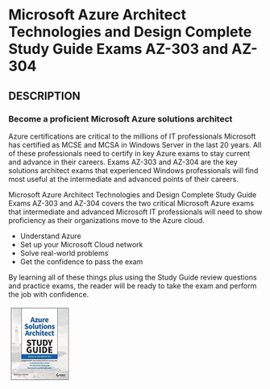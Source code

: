 # Microsoft Azure Architect Technologies and Design Complete Study Guide Exams AZ-303 and AZ-304
## DESCRIPTION
### Become a proficient Microsoft Azure solutions architect

Azure certifications are critical to the millions of IT professionals Microsoft has certified as MCSE and MCSA in Windows Server in the last 20 years. All of these professionals need to certify in key Azure exams to stay current and advance in their careers. Exams AZ-303 and AZ-304 are the key solutions architect exams that experienced Windows professionals will find most useful at the intermediate and advanced points of their careers.

Microsoft Azure Architect Technologies and Design Complete Study Guide Exams AZ-303 and AZ-304 covers the two critical Microsoft Azure exams that intermediate and advanced Microsoft IT professionals will need to show proficiency as their organizations move to the Azure cloud.

+ Understand Azure
+ Set up your Microsoft Cloud network
+ Solve real-world problems
+ Get the confidence to pass the exam

By learning all of these things plus using the Study Guide review questions and practice exams, the reader will be ready to take the exam and perform the job with confidence.

[![Microsoft Azure Architect Technologies and Design Complete Study Guide Exams AZ-303 and AZ-304](ASA.PNG)](https://www.wiley.com/en-us/Microsoft+Azure+Architect+Technologies+and+Design+Complete+Study+Guide+Exams+AZ+303+and+AZ+304-p-9781119559535)
